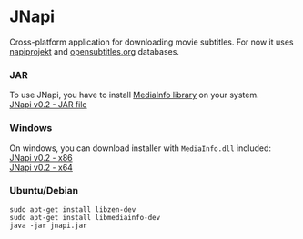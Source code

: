 # JNapi

Cross-platform application for downloading movie subtitles. For now it uses [napiprojekt](http://www.napiprojekt.pl/) and [opensubtitles.org](http://www.opensubtitles.org/) databases.


### JAR  
To use JNapi, you have to install [MediaInfo library](http://mediainfo.sourceforge.net/en/Download) on your system.  
[JNapi v0.2 - JAR file](http://student.agh.edu.pl/~bassara/jnapi/jnapi.jar)  


### Windows

On windows, you can download installer with `MediaInfo.dll` included:  
[JNapi v0.2 - x86](http://student.agh.edu.pl/~bassara/jnapi/jnapi_v0.2_x86.exe)  
[JNapi v0.2 - x64](http://student.agh.edu.pl/~bassara/jnapi/jnapi_v0.2_x64.exe)

### Ubuntu/Debian
```
sudo apt-get install libzen-dev
sudo apt-get install libmediainfo-dev
java -jar jnapi.jar
```  
